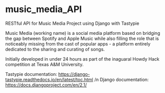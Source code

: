 # music_media_API

RESTful API for Music Media Project using Django with Tastypie

Music Media (working name) is a social media platform based on bridging the gap between Spotify and Apple Music while also filling the role that is noticeably missing from the cast of popular apps - a platform entirely dedicated to the sharing and curating of songs.

Initially developed in under 24 hours as part of the inaguaral Howdy Hack competition at Texas A&M University.

Tastypie documentation: https://django-tastypie.readthedocs.io/en/latest/toc.html /n
Django documentation: https://docs.djangoproject.com/en/2.1/
